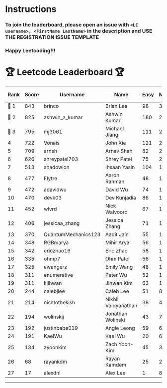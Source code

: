 # Instructions
### To join the leaderboard, please open an issue with `<LC username>, <FirstName LastName>` in the description and USE THE REGISTRATION ISSUE TEMPLATE
### Happy Leetcoding!!!


# 🏆 Leetcode Leaderboard 🏆

| Rank | Score | Username       | Name | Easy | Medium | Hard | Problems Solved |
|------|----------------|-----------------|-------------------|--------------|--------------|--------------|--------------|
| 🥇 1 | 843 | brinco | Brian Lee | 98 | 305 | 45 | 448 |
| 🥈 2 | 825 | ashwin_a_kumar | Ashwin Kumar | 180 | 288 | 23 | 491 |
| 🥉 3 | 795 | mj3061 | Michael Jiang | 111 | 276 | 44 | 431 |
| 4 | 722 | Vonais | John Xie | 121 | 248 | 35 | 404 |
| 5 | 709 | arnsh | Arnav Shah | 82 | 231 | 55 | 368 |
| 6 | 626 | shreypatel703 | Shrey Patel | 75 | 232 | 29 | 336 |
| 7 | 513 | shadowion | Ihsaan Yasin | 104 | 173 | 21 | 298 |
| 8 | 477 | Flytre | Aaron Rahman | 48 | 153 | 41 | 242 |
| 9 | 472 | adavidwu | David Wu | 74 | 157 | 28 | 259 |
| 10 | 470 | devk03 | Dev Kunjadia | 86 | 177 | 10 | 273 |
| 11 | 452 | wlvrd | Nick Walvoord | 67 | 170 | 15 | 252 |
| 12 | 406 | jessicaa_zhang | Jessica Zhang | 71 | 142 | 17 | 230 |
| 13 | 370 | QuantumMechanics123 | Aadit Jain | 55 | 132 | 17 | 204 |
| 14 | 348 | RGBmarya | Mihir Arya | 56 | 113 | 22 | 191 |
| 15 | 342 | ericzhao16 | Eric Zhao | 58 | 127 | 10 | 195 |
| 16 | 335 | ohmp7 | Ohm Patel | 56 | 123 | 11 | 190 |
| 17 | 325 | ewangerz | Emily Wang | 48 | 110 | 19 | 177 |
| 18 | 311 | enumerative | Peter Wu | 52 | 110 | 13 | 175 |
| 19 | 311 | kjihwan | Jihwan Kim | 63 | 103 | 14 | 180 |
| 20 | 244 | calebjlee | Caleb Lee | 51 | 83 | 9 | 143 |
| 21 | 214 | nishtothekish | Nikhil Vaidyanathan | 38 | 40 | 32 | 110 |
| 22 | 194 | wolinskij | Jonathan Wolinski | 43 | 71 | 3 | 117 |
| 23 | 192 | justinbabe019 | Angie Leong | 59 | 62 | 3 | 124 |
| 24 | 191 | KaelWu | Kael Wu | 20 | 69 | 11 | 100 |
| 25 | 134 | zyoonkim | Zach Yoon-Kim | 45 | 37 | 5 | 87 |
| 26 | 68 | rayankdm | Rayan Kamdem | 25 | 20 | 1 | 46 |
| 27 | 17 | alexdnl | Alex Lee | 1 | 8 | 0 | 9 |
---
